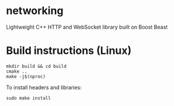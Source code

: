 # networking
Lightweight C++ HTTP and WebSocket library built on Boost Beast

# Build instructions (Linux)
```
mkdir build && cd build
cmake ..
make -j$(nproc)
```

To install headers and libraries:
```
sudo make install
```
